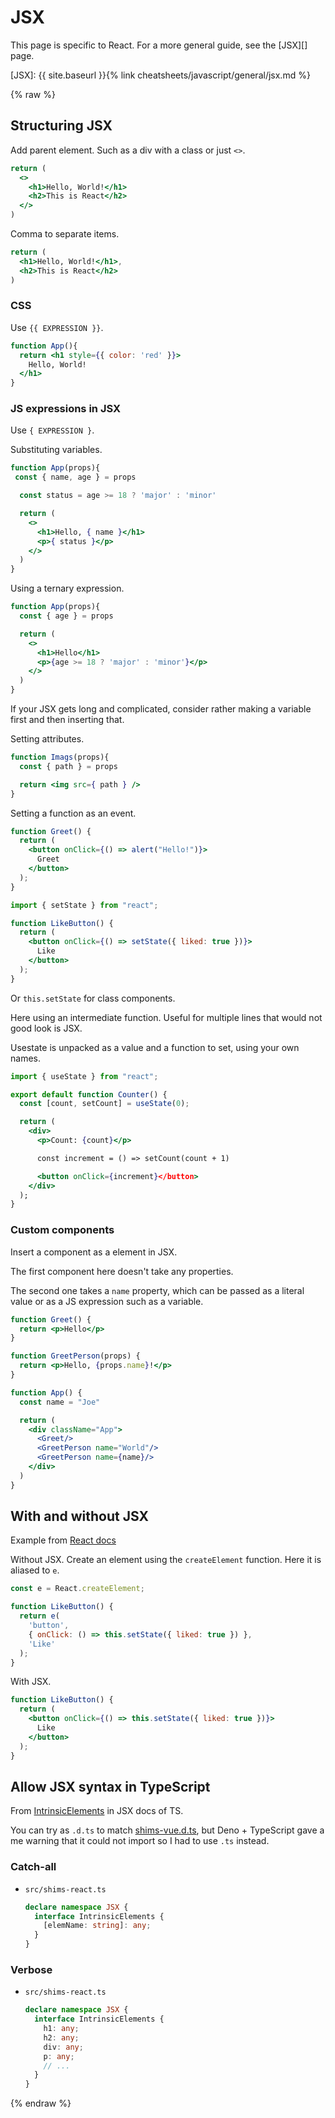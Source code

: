 # JSX

This page is specific to React. For a more general guide, see the [JSX][] page.

[JSX]: {{ site.baseurl }}{% link cheatsheets/javascript/general/jsx.md %}


{% raw %}

## Structuring JSX

Add parent element. Such as a div with a class or just `<>`.

```jsx
return (
  <>
    <h1>Hello, World!</h1>
    <h2>This is React</h2>
  </>
)
```

Comma to separate items.

```jsx
return (
  <h1>Hello, World!</h1>,
  <h2>This is React</h2>
)
```

### CSS

Use `{{ EXPRESSION }}`.

```jsx
function App(){
  return <h1 style={{ color: 'red' }}>
    Hello, World!
  </h1>
}
```

### JS expressions in JSX

Use `{ EXPRESSION }`.

Substituting variables.

```jsx
function App(props){
 const { name, age } = props

  const status = age >= 18 ? 'major' : 'minor'

  return (
    <>
      <h1>Hello, { name }</h1>
      <p>{ status }</p>
    </>
  )
} 
```

Using a ternary expression.

```jsx
function App(props){
  const { age } = props

  return (
    <>
      <h1>Hello</h1>
      <p>{age >= 18 ? 'major' : 'minor'}</p>
    </>
  )
} 
```

If your JSX gets long and complicated, consider rather making a variable first and then inserting that.

Setting attributes.

```jsx
function Imags(props){
  const { path } = props

  return <img src={ path } />
} 
```

Setting a function as an event.

```jsx
function Greet() {
  return (
    <button onClick={() => alert("Hello!")}>
      Greet
    </button>
  );
}
```

```jsx
import { setState } from "react";

function LikeButton() {
  return (
    <button onClick={() => setState({ liked: true })}>
      Like
    </button>
  );
}
```

Or `this.setState` for class components. 

Here using an intermediate function. Useful for multiple lines that would not good look is JSX.

Usestate is unpacked as a value and a function to set, using your own names.

```jsx
import { useState } from "react";

export default function Counter() {
  const [count, setCount] = useState(0);

  return (
    <div>
      <p>Count: {count}</p>

      const increment = () => setCount(count + 1)

      <button onClick={increment}</button>
    </div>
  );
}
```

### Custom components 

Insert a component as a element in JSX.

The first component here doesn't take any properties.

The second one takes a `name` property, which can be passed as a literal value or as a JS expression such as a variable.

```jsx
function Greet() {
  return <p>Hello</p>
}

function GreetPerson(props) {
  return <p>Hello, {props.name}!</p>
}

function App() {
  const name = "Joe"

  return (
    <div className="App">
      <Greet/>
      <GreetPerson name="World"/>
      <GreetPerson name={name}/>
    </div>
  )
}
```


## With and without JSX

Example from [React docs](https://reactjs.org/docs/add-react-to-a-website.html)

Without JSX. Create an element using the `createElement` function. Here it is aliased to `e`.

```javascript
const e = React.createElement;

function LikeButton() {
  return e(
    'button',
    { onClick: () => this.setState({ liked: true }) },
    'Like'
  );
}
```

With JSX.

```jsx
function LikeButton() {
  return (
    <button onClick={() => this.setState({ liked: true })}>
      Like
    </button>
  );
}
```


## Allow JSX syntax in TypeScript

From [IntrinsicElements](https://www.typescriptlang.org/docs/handbook/jsx.html#intrinsic-elements) in JSX docs of TS.

You can try as `.d.ts` to match [shims-vue.d.ts](https://github.com/MichaelCurrin/vue-typescript-quickstart/blob/master/src/shims-vue.d.ts), but Deno + TypeScript gave a me warning that it could not import so I had to use `.ts` instead.

### Catch-all

- `src/shims-react.ts`
    ```typescript
    declare namespace JSX {
      interface IntrinsicElements {
        [elemName: string]: any;
      }
    }
    ```

### Verbose

- `src/shims-react.ts`
    ```typescript
    declare namespace JSX {
      interface IntrinsicElements {
        h1: any;
        h2: any;
        div: any;
        p: any;
        // ...
      }
    }
    ```

{% endraw %}

